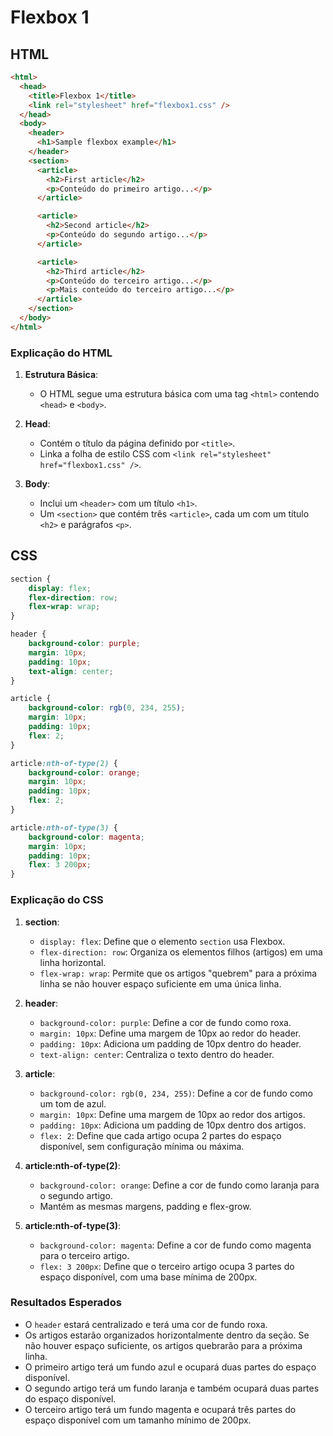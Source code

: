 # Flexbox 1

## HTML

```html
<html>
  <head>
    <title>Flexbox 1</title>
    <link rel="stylesheet" href="flexbox1.css" />
  </head>
  <body>
    <header>
      <h1>Sample flexbox example</h1>
    </header>
    <section>
      <article>
        <h2>First article</h2>
        <p>Conteúdo do primeiro artigo...</p>
      </article>

      <article>
        <h2>Second article</h2>
        <p>Conteúdo do segundo artigo...</p>
      </article>

      <article>
        <h2>Third article</h2>
        <p>Conteúdo do terceiro artigo...</p>
        <p>Mais conteúdo do terceiro artigo...</p>
      </article>
    </section>
  </body>
</html>
```

### Explicação do HTML

1. **Estrutura Básica**:
   - O HTML segue uma estrutura básica com uma tag `<html>` contendo `<head>` e `<body>`.

2. **Head**:
   - Contém o título da página definido por `<title>`.
   - Linka a folha de estilo CSS com `<link rel="stylesheet" href="flexbox1.css" />`.

3. **Body**:
   - Inclui um `<header>` com um título `<h1>`.
   - Um `<section>` que contém três `<article>`, cada um com um título `<h2>` e parágrafos `<p>`.

## CSS

```css
section {
    display: flex;
    flex-direction: row;
    flex-wrap: wrap;
}

header {
    background-color: purple;
    margin: 10px;
    padding: 10px;
    text-align: center;
}

article {
    background-color: rgb(0, 234, 255);
    margin: 10px;
    padding: 10px;
    flex: 2;
}

article:nth-of-type(2) {
    background-color: orange;
    margin: 10px;
    padding: 10px;
    flex: 2;
}

article:nth-of-type(3) {
    background-color: magenta;
    margin: 10px;
    padding: 10px;
    flex: 3 200px;
}
```

### Explicação do CSS

1. **section**:
   - `display: flex`: Define que o elemento `section` usa Flexbox.
   - `flex-direction: row`: Organiza os elementos filhos (artigos) em uma linha horizontal.
   - `flex-wrap: wrap`: Permite que os artigos "quebrem" para a próxima linha se não houver espaço suficiente em uma única linha.

2. **header**:
   - `background-color: purple`: Define a cor de fundo como roxa.
   - `margin: 10px`: Define uma margem de 10px ao redor do header.
   - `padding: 10px`: Adiciona um padding de 10px dentro do header.
   - `text-align: center`: Centraliza o texto dentro do header.

3. **article**:
   - `background-color: rgb(0, 234, 255)`: Define a cor de fundo como um tom de azul.
   - `margin: 10px`: Define uma margem de 10px ao redor dos artigos.
   - `padding: 10px`: Adiciona um padding de 10px dentro dos artigos.
   - `flex: 2`: Define que cada artigo ocupa 2 partes do espaço disponível, sem configuração mínima ou máxima.

4. **article:nth-of-type(2)**:
   - `background-color: orange`: Define a cor de fundo como laranja para o segundo artigo.
   - Mantém as mesmas margens, padding e flex-grow.

5. **article:nth-of-type(3)**:
   - `background-color: magenta`: Define a cor de fundo como magenta para o terceiro artigo.
   - `flex: 3 200px`: Define que o terceiro artigo ocupa 3 partes do espaço disponível, com uma base mínima de 200px.

### Resultados Esperados

- O `header` estará centralizado e terá uma cor de fundo roxa.
- Os artigos estarão organizados horizontalmente dentro da seção. Se não houver espaço suficiente, os artigos quebrarão para a próxima linha.
- O primeiro artigo terá um fundo azul e ocupará duas partes do espaço disponível.
- O segundo artigo terá um fundo laranja e também ocupará duas partes do espaço disponível.
- O terceiro artigo terá um fundo magenta e ocupará três partes do espaço disponível com um tamanho mínimo de 200px.
